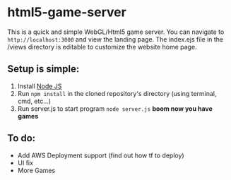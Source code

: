 # html5-game-server

This is a quick and simple WebGL/Html5 game server. 
You can navigate to ```http://localhost:3000``` and view the landing page. 
The index.ejs file in the /views directory is editable to customize the website home page.

## Setup is simple:
1. Install <a href='https://nodejs.org/en/'>Node JS</a>
2. Run ```npm install``` in the cloned repository's directory (using terminal, cmd, etc...)
3. Run server.js to start program ```node server.js```
**boom now you have games**

## To do: 
- Add AWS Deployment support (find out how tf to deploy)
- UI fix
- More Games